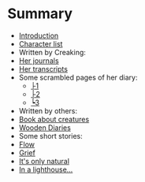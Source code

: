 # Summary

* [Introduction](README.md)
* [Character list](characters.md)
* Written by Creaking:
 * [Her journals](CreakJou.md)
 * [Her transcripts](Transcripts.md)
 * Some scrambled pages of her diary:
     - [├1](ScrambledPages/1.md)
     - [├2](ScrambledPages/2.md)
     - [┕3](ScrambledPages/3.md)
* Written by others:
 * [Book about creatures](Creatures.md)
 * [Wooden Diaries](woden-diaries.md)
* Some short stories:
 * [Flow](ShortStories/flow.md)
 * [Grief](ShortStories/Grief.md)
 * [It's only natural](ShortStories/OnlyNatural.md)
 * [In a lighthouse...](ShortStories/stars.md)